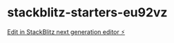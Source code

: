 # stackblitz-starters-eu92vz

[Edit in StackBlitz next generation editor ⚡️](https://stackblitz.com/~/github.com/mohamad-ali-asnawi-93/stackblitz-starters-eu92vz)